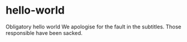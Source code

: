 # hello-world
Obligatory hello world
We apologise for the fault in the subtitles.  Those responsible have been sacked.
